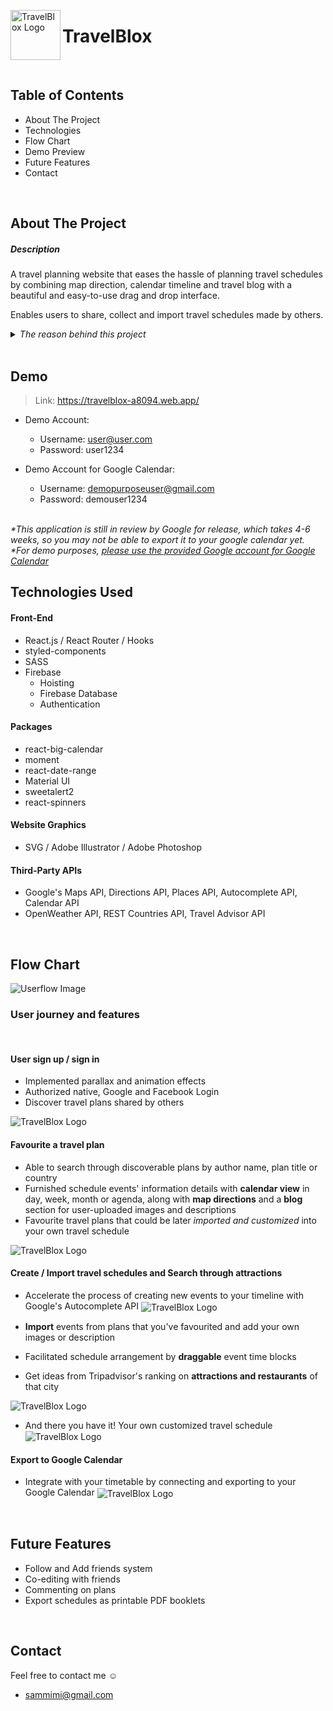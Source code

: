  <p></p>
  <img align="left"  alt="TravelBlox Logo" src="./src/images/main-logo-whitebg.png" width="80" >

# TravelBlox

<br />

## Table of Contents

- About The Project
- Technologies
- Flow Chart
- Demo Preview
- Future Features
- Contact

<br />

## About The Project

##### Description

A travel planning website that eases the hassle of planning travel schedules by combining map direction, calendar timeline and travel blog with a beautiful and easy-to-use drag and drop interface.

Enables users to share, collect and import travel schedules made by others.

<details> 
<summary><em> The reason behind this project </em></summary> 
<blockquote>
<p> Pandemic has stopped a lot of travel plans in the past few years. Recently locations around the world are beginning to open for travel, I think it's the perfect timing to build a travel planning website.  :wink: </p>

<p>
I've been planning my trips with spreadsheets and note-takers, in which I had to switch platforms between calendars, maps and a lot of times many personal travel blogs for planning ideas.

So here it is, **TravelBlox** that integrates everything altogether :blush: :sparkling_heart:

 </p>
</blockquote>
</details>

<br />

## Demo

> Link: https://travelblox-a8094.web.app/

- Demo Account:

  - Username: user@user.com
  - Password: user1234

- Demo Account for Google Calendar:
  - Username: demopurposeuser@gmail.com
  - Password: demouser1234

<br />
<em>
*This application is still in review by Google for release, which takes 4-6 weeks, so you may not be able to export it to your google calendar yet.
<br>
*For demo purposes, <u>please use the provided Google account for Google Calendar </u>
</em>

<br />

## Technologies Used

#### Front-End

- React.js / React Router / Hooks
- styled-components
- SASS
- Firebase
  - Hoisting
  - Firebase Database
  - Authentication

#### Packages

- react-big-calendar
- moment
- react-date-range
- Material UI
- sweetalert2
- react-spinners

#### Website Graphics

- SVG / Adobe Illustrator / Adobe Photoshop

#### Third-Party APIs

- Google's Maps API, Directions API, Places API, Autocomplete API, Calendar API
- OpenWeather API, REST Countries API, Travel Advisor API

<br />

## Flow Chart

<img align="center"  alt="Userflow Image" src="./read_me/userflow-image.png" >
<br />

### User journey and features

<br />

#### User sign up / sign in

- Implemented parallax and animation effects
- Authorized native, Google and Facebook Login
- Discover travel plans shared by others

 <img align="center"  alt="TravelBlox Logo" src="./read_me/login-optimized.gif" >

#### Favourite a travel plan

- Able to search through discoverable plans by author name, plan title or country
- Furnished schedule events' information details with **calendar view** in day, week, month or agenda, along with **map directions** and a **blog** section for user-uploaded images and descriptions
- Favourite travel plans that could be later <em>imported and customized</em> into your own travel schedule

 <img align="center"  alt="TravelBlox Logo" src="./read_me/discover-and-favourite-optimized-v2.gif" >

#### Create / Import travel schedules and Search through attractions

- Accelerate the process of creating new events to your timeline with Google's Autocomplete API
  <img align="center"  alt="TravelBlox Logo" src="./read_me/add-new-time-block.gif" >

- **Import** events from plans that you've favourited and add your own images or description
- Facilitated schedule arrangement by **draggable** event time blocks
- Get ideas from Tripadvisor's ranking on **attractions and restaurants** of that city

<img align="center"  alt="TravelBlox Logo" src="./read_me/import-search-attraction-optimized.gif" >

- And there you have it! Your own customized travel schedule
  <img align="center"  alt="TravelBlox Logo" src="./read_me/check-static-after-import-optimized.gif" >

#### Export to Google Calendar

- Integrate with your timetable by connecting and exporting to your Google Calendar
  <img align="center"  alt="TravelBlox Logo" src="./read_me/export-to-calendar.gif" >

<br />

## Future Features

- Follow and Add friends system
- Co-editing with friends
- Commenting on plans
- Export schedules as printable PDF booklets

<br />

## Contact

Feel free to contact me :relaxed:

- sammimi@gmail.com
